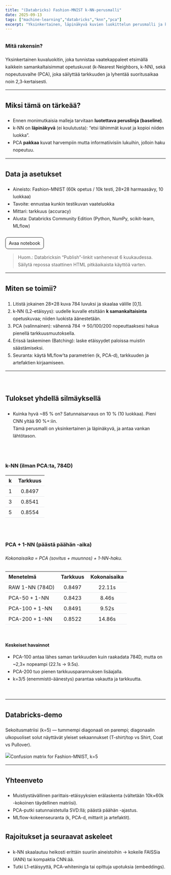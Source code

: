 ```yaml
---
title: "(Databricks) Fashion-MNIST k-NN-perusmalli"
date: 2025-09-13
tags: ["machine-learning","databricks","knn","pca"]
excerpt: "Yksinkertainen, läpinäkyvä kuvien luokittelun perusmalli ja käytännöllinen nopeus–tarkkuus -tarkastelu."
---
```


<style>
/* Scoped to this page */
.proj { line-height: 1.65; }
.proj h2, .proj h3 { margin-top: 2rem; }
.proj .spacer { height: 10px; }
.proj .table-wrap { overflow-x: auto; }
.proj .table-wrap table { min-width: 520px; border-collapse: collapse; }
.proj table th, .proj table td { padding: 6px 10px; border-bottom: 1px solid #e5e7eb; text-align: left; }
.proj .btn { display:inline-block; padding:6px 10px; border:1px solid currentColor; border-radius:8px; text-decoration:none; }
.proj .btn:hover { background: rgba(0,0,0,0.05); }
</style>

<div class="proj">

### Mitä rakensin?
Yksinkertainen kuvaluokitin, joka tunnistaa vaatekappaleet etsimällä kaikkein samankaltaisimmat opetuskuvat (k-Nearest Neighbors, k-NN), sekä nopeutusvaihe (PCA), joka säilyttää tarkkuuden ja lyhentää suoritusaikaa noin 2,3-kertaisesti.

---

## Miksi tämä on tärkeää?
- Ennen monimutkaisia malleja tarvitaan **luotettava peruslinja (baseline)**.  
- k-NN on **läpinäkyvä** (ei koulutusta): “etsi lähimmät kuvat ja kopioi niiden luokka”.  
- PCA **pakkaa** kuvat harvempiin mutta informatiivisiin lukuihin, jolloin haku nopeutuu.

---

## Data ja asetukset
- Aineisto: Fashion-MNIST (60k opetus / 10k testi, 28×28 harmaasävy, 10 luokkaa)  
- Tavoite: ennustaa kunkin testikuvan vaateluokka  
- Mittari: tarkkuus (accuracy)  
- Alusta: Databricks Community Edition (Python, NumPy, scikit-learn, MLflow)

<div class="spacer"></div>
<a class="btn" href="https://databricks-prod-cloudfront.cloud.databricks.com/public/4027ec902e239c93eaaa8714f173bcfc/1262134940925609/2502558802654417/3858847372272760/latest.html" target="_blank" rel="noreferrer">Avaa notebook</a>

> Huom.: Databricksin “Publish”-linkit vanhenevat 6 kuukaudessa. Säilytä repossa staattinen HTML pitkäaikaista käyttöä varten.

---

## Miten se toimii?
1) Litistä jokainen 28×28 kuva 784 luvuksi ja skaalaa välille [0,1].  
2) k-NN (L2-etäisyys): uudelle kuvalle etsitään **k samankaltaisinta** opetuskuvaa; niiden luokista äänestetään.  
3) PCA (valinnainen): vähennä 784 → 50/100/200 nopeuttaaksesi hakua pienellä tarkkuusmuutoksella.  
4) Erissä laskeminen (Batching): laske etäisyydet paloissa muistin säästämiseksi.  
5) Seuranta: käytä MLflow’ta parametrien (k, PCA-d), tarkkuuden ja artefaktien kirjaamiseen.

---
<br />

## Tulokset yhdellä silmäyksellä
- Kuinka hyvä ~85 % on? Satunnaisarvaus on 10 % (10 luokkaa). Pieni CNN yltää 90 %+:iin.  
  Tämä perusmalli on yksinkertainen ja läpinäkyvä, ja antaa vankan lähtötason.

<br />

### k-NN (ilman PCA:ta, 784D)

| k | Tarkkuus |
|:-:|:--------:|
| 1 | 0.8497   |
| 3 | 0.8541   |
| 5 | 0.8554   |

<br />

### PCA + 1-NN (päästä päähän -aika)  
*Kokonaisaika = PCA (sovitus + muunnos) + 1-NN-haku.*

<div class="table-wrap">

| Menetelmä           | Tarkkuus | Kokonaisaika |
|---------------------|:--------:|:------------:|
| RAW 1-NN (784D)     | 0.8497   | 22.11s       |
| PCA-50 + 1-NN       | 0.8423   | 8.46s        |
| PCA-100 + 1-NN      | 0.8491   | 9.52s        |
| PCA-200 + 1-NN      | 0.8522   | 14.86s       |

</div>

<br />

**Keskeiset havainnot**
- PCA-100 antaa lähes saman tarkkuuden kuin raakadata 784D, mutta on ~2,3× nopeampi (22.1s → 9.5s).  
- PCA-200 tuo pienen tarkkuusparannuksen lisäajalla.  
- k=3/5 (enemmistö-äänestys) parantaa vakautta ja tarkkuutta.

<br />

---

## Databricks-demo
Sekoitusmatriisi (k=5) — tummempi diagonaali on parempi; diagonaalin ulkopuoliset solut näyttävät yleiset sekaannukset (T-shirt/top vs Shirt, Coat vs Pullover).

![Confusion matrix for Fashion-MNIST, k=5](/images/projects/project3/1.png)

---

## Yhteenveto
- Muistiystävällinen parittais-etäisyyksien erälaskenta (vältetään 10k×60k -kokoinen täydellinen matriisi).  
- PCA-putki satunnaistetulla SVD:llä; päästä päähän -ajastus.  
- MLflow-kokeenseuranta (k, PCA-d, mittarit ja artefaktit).

## Rajoitukset ja seuraavat askeleet
- k-NN skaalautuu heikosti erittäin suuriin aineistoihin → kokeile FAISSia (ANN) tai kompaktia CNN:ää.  
- Tutki L1-etäisyyttä, PCA-whiteningia tai opittuja upotuksia (embeddings).

</div>
